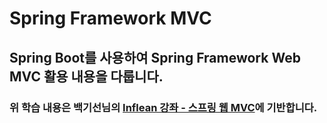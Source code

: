 # Spring Framework MVC
## Spring Boot를 사용하여 Spring Framework Web MVC 활용 내용을 다룹니다.
### 위 학습 내용은 백기선님의 [Inflean 강좌 - 스프링 웹 MVC](https://www.inflearn.com/course/%EC%9B%B9-mvc#)에 기반합니다.
